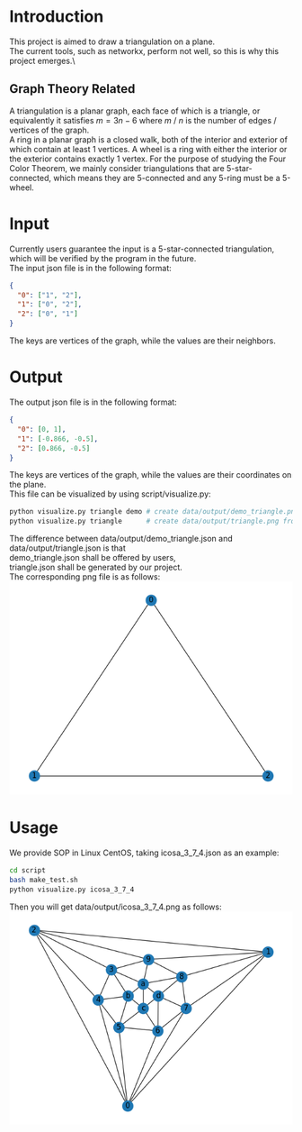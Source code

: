 # Introduction
This project is aimed to draw a triangulation on a plane.\
The current tools, such as networkx, perform not well,
so this is why this project emerges.\
## Graph Theory Related
A triangulation is a planar graph, each face of which is a triangle, or equivalently it satisfies $m=3n-6$ where $m$ / $n$ is the number of edges / vertices of the graph.\
A ring in a planar graph is a closed walk, both of the interior and exterior of which contain at least 1 vertices.
A wheel is a ring with either the interior or the exterior contains exactly 1 vertex.
For the purpose of studying the Four Color Theorem, we mainly consider triangulations that are 5-star-connected, which means they are 5-connected and any 5-ring must be a 5-wheel.
# Input
Currently users guarantee the input is a 5-star-connected triangulation,
which will be verified by the program in the future.\
The input json file is in the following format:
```json
{
  "0": ["1", "2"],
  "1": ["0", "2"],
  "2": ["0", "1"]
}
```
The keys are vertices of the graph, while the values are their neighbors.
# Output
The output json file is in the following format:
```json
{
  "0": [0, 1],
  "1": [-0.866, -0.5],
  "2": [0.866, -0.5]
}
```
The keys are vertices of the graph,
while the values are their coordinates on the plane.\
This file can be visualized by using script/visualize.py:
```bash
python visualize.py triangle demo # create data/output/demo_triangle.png from data/input/triangle.json and data/output/demo_triangle.json
python visualize.py triangle      # create data/output/triangle.png from data/input/triangle.json and data/output/triangle.json
```
The difference between data/output/demo_triangle.json and data/output/triangle.json is that\
demo_triangle.json shall be offered by users,\
triangle.json shall be generated by our project.\
The corresponding png file is as follows:
![image](data/output/triangle.png)

# Usage
We provide SOP in Linux CentOS, taking icosa_3_7_4.json as an example:
```bash
cd script
bash make_test.sh
python visualize.py icosa_3_7_4
```
Then you will get data/output/icosa_3_7_4.png as follows:
![image](data/output/icosa_3_7_4.png)


